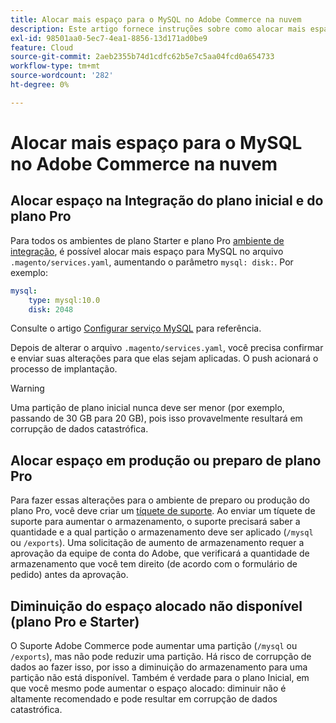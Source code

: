 ```yaml
---
title: Alocar mais espaço para o MySQL no Adobe Commerce na nuvem
description: Este artigo fornece instruções sobre como alocar mais espaço para o MySQL no Adobe Commerce na infraestrutura em nuvem.
exl-id: 98501aa0-5ec7-4ea1-8856-13d171ad0be9
feature: Cloud
source-git-commit: 2aeb2355b74d1cdfc62b5e7c5aa04fcd0a654733
workflow-type: tm+mt
source-wordcount: '282'
ht-degree: 0%

---
```


# Alocar mais espaço para o MySQL no Adobe Commerce na nuvem


## Alocar espaço na Integração do plano inicial e do plano Pro

Para todos os ambientes de plano Starter e plano Pro [ambiente de integração](/help/announcements/adobe-commerce-announcements/integration-environment-enhancement-request-pro-and-starter.md), é possível alocar mais espaço para MySQL no arquivo `.magento/services.yaml`, aumentando o parâmetro `mysql: disk:`. Por exemplo:

```yaml
mysql:
    type: mysql:10.0
    disk: 2048
```

Consulte o artigo [Configurar serviço MySQL](https://experienceleague.adobe.com/pt-br/docs/commerce-cloud-service/user-guide/configure/service/mysql) para referência.

Depois de alterar o arquivo `.magento/services.yaml`, você precisa confirmar e enviar suas alterações para que elas sejam aplicadas. O push acionará o processo de implantação.

>[!WARNING]
>
>Uma partição de plano inicial nunca deve ser menor (por exemplo, passando de 30 GB para 20 GB), pois isso provavelmente resultará em corrupção de dados catastrófica.

## Alocar espaço em produção ou preparo de plano Pro

Para fazer essas alterações para o ambiente de preparo ou produção do plano Pro, você deve criar um [tíquete de suporte](/help/help-center-guide/help-center/magento-help-center-user-guide.md#merchant-not-displayed). Ao enviar um tíquete de suporte para aumentar o armazenamento, o suporte precisará saber a quantidade e a qual partição o armazenamento deve ser aplicado (`/mysql` ou `/exports`). Uma solicitação de aumento de armazenamento requer a aprovação da equipe de conta do Adobe, que verificará a quantidade de armazenamento que você tem direito (de acordo com o formulário de pedido) antes da aprovação.

## Diminuição do espaço alocado não disponível (plano Pro e Starter)

O Suporte Adobe Commerce pode aumentar uma partição (`/mysql` ou `/exports`), mas não pode reduzir uma partição. Há risco de corrupção de dados ao fazer isso, por isso a diminuição do armazenamento para uma partição não está disponível.
Também é verdade para o plano Inicial, em que você mesmo pode aumentar o espaço alocado: diminuir não é altamente recomendado e pode resultar em corrupção de dados catastrófica.
